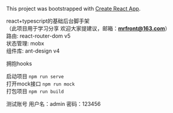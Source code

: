 This project was bootstrapped with [Create React App](https://github.com/facebook/create-react-app).

react+typescript的基础后台脚手架  
（此项目用于学习分享 欢迎大家提建议，邮箱：**mrfront@163.com**）  
路由: react-router-dom v5  
状态管理: mobx  
组件库: ant-design v4  

拥抱hooks

启动项目 `npm run serve`  
打开mock接口 `npm run mock`  
打包项目 `npm run build`  

测试账号
用户名：admin
密码：123456